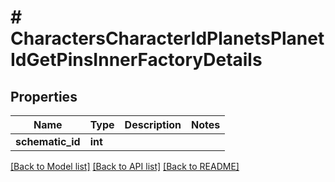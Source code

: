 # # CharactersCharacterIdPlanetsPlanetIdGetPinsInnerFactoryDetails

## Properties

Name | Type | Description | Notes
------------ | ------------- | ------------- | -------------
**schematic_id** | **int** |  |

[[Back to Model list]](../../README.md#models) [[Back to API list]](../../README.md#endpoints) [[Back to README]](../../README.md)
